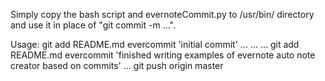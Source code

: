 Simply copy the bash script and evernoteCommit.py to /usr/bin/ directory and use it in place of "git commit -m ...".

Usage:
  git add README.md
  evercommit 'initial commit'
  ...
  ...
  ...
  git add README.md
  evercommit 'finished writing examples of evernote auto note creator based on commits'
  ...
  git push origin master
